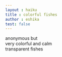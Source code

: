 ```yaml
---
layout : haiku
title : colorful fishes
author : eshika
test: false
---
```

anonymous but <br>
very colorful and calm <br>
transparent fishes <br>
